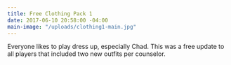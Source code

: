 ```yaml
---
title: Free Clothing Pack 1
date: 2017-06-10 20:58:00 -04:00
main-image: "/uploads/clothing1-main.jpg"
---
```


Everyone likes to play dress up, especially Chad. This was a free update to all players that included two new outfits per counselor.